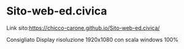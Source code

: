 # Sito-web-ed.civica
Link sito:https://chicco-carone.github.io/Sito-web-ed.civica/

Consigliato Display risoluzione 1920x1080 con scala windows 100%
